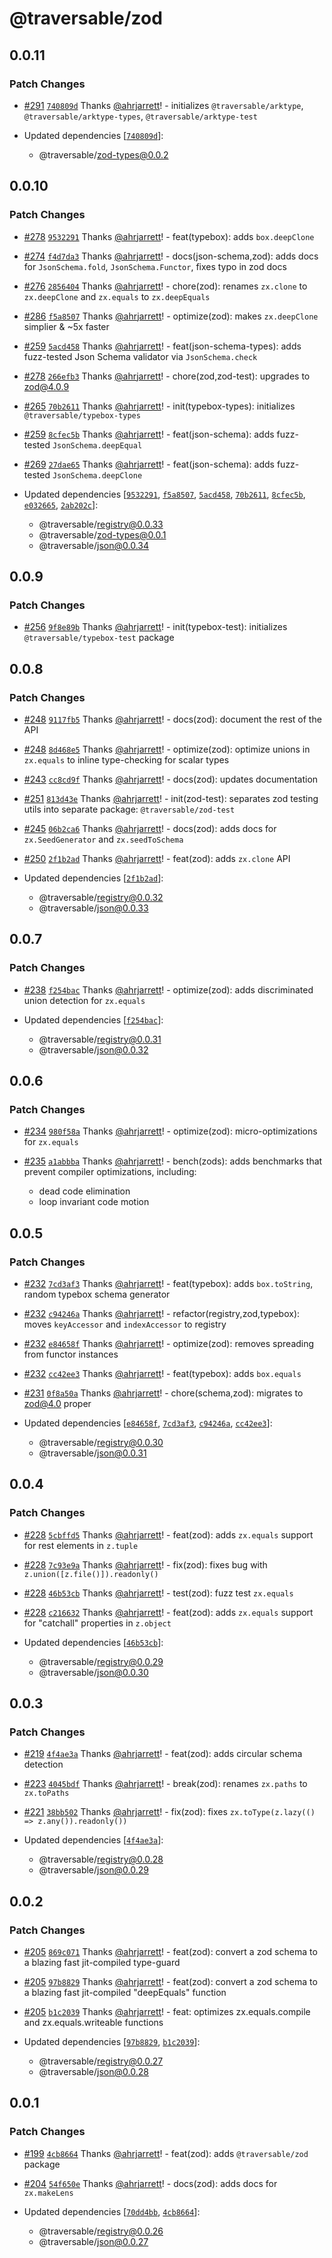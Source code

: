 # @traversable/zod

## 0.0.11

### Patch Changes

- [#291](https://github.com/traversable/schema/pull/291) [`740809d`](https://github.com/traversable/schema/commit/740809dcf968b42598067610043536af36b2a0e3) Thanks [@ahrjarrett](https://github.com/ahrjarrett)! - initializes `@traversable/arktype`, `@traversable/arktype-types`, `@traversable/arktype-test`

- Updated dependencies [[`740809d`](https://github.com/traversable/schema/commit/740809dcf968b42598067610043536af36b2a0e3)]:
  - @traversable/zod-types@0.0.2

## 0.0.10

### Patch Changes

- [#278](https://github.com/traversable/schema/pull/278) [`9532291`](https://github.com/traversable/schema/commit/95322918a79954160a72d2f0f24ef9917b33d539) Thanks [@ahrjarrett](https://github.com/ahrjarrett)! - feat(typebox): adds `box.deepClone`

- [#274](https://github.com/traversable/schema/pull/274) [`f4d7da3`](https://github.com/traversable/schema/commit/f4d7da34380044a85ad6b35d59ab9688bbbc870e) Thanks [@ahrjarrett](https://github.com/ahrjarrett)! - docs(json-schema,zod): adds docs for `JsonSchema.fold`, `JsonSchema.Functor`, fixes typo in zod docs

- [#276](https://github.com/traversable/schema/pull/276) [`2856404`](https://github.com/traversable/schema/commit/2856404d6c6216af345df06fcec70c49b78ed808) Thanks [@ahrjarrett](https://github.com/ahrjarrett)! - chore(zod): renames `zx.clone` to `zx.deepClone` and `zx.equals` to `zx.deepEquals`

- [#286](https://github.com/traversable/schema/pull/286) [`f5a8507`](https://github.com/traversable/schema/commit/f5a8507a11325a6341c947d0b5705bdb72a4f852) Thanks [@ahrjarrett](https://github.com/ahrjarrett)! - optimize(zod): makes `zx.deepClone` simplier & ~5x faster

- [#259](https://github.com/traversable/schema/pull/259) [`5acd458`](https://github.com/traversable/schema/commit/5acd45800f47d942e34789f3c2bfac58d045c71d) Thanks [@ahrjarrett](https://github.com/ahrjarrett)! - feat(json-schema-types): adds fuzz-tested Json Schema validator via `JsonSchema.check`

- [#278](https://github.com/traversable/schema/pull/278) [`266efb3`](https://github.com/traversable/schema/commit/266efb3fa90bc1b0eb34e51a6032a882504ddb61) Thanks [@ahrjarrett](https://github.com/ahrjarrett)! - chore(zod,zod-test): upgrades to zod@4.0.9

- [#265](https://github.com/traversable/schema/pull/265) [`70b2611`](https://github.com/traversable/schema/commit/70b2611e9f23c42e43a196a395969b432393205e) Thanks [@ahrjarrett](https://github.com/ahrjarrett)! - init(typebox-types): initializes `@traversable/typebox-types`

- [#259](https://github.com/traversable/schema/pull/259) [`8cfec5b`](https://github.com/traversable/schema/commit/8cfec5bb20c2a42488bbbd830ceaaae196f80873) Thanks [@ahrjarrett](https://github.com/ahrjarrett)! - feat(json-schema): adds fuzz-tested `JsonSchema.deepEqual`

- [#269](https://github.com/traversable/schema/pull/269) [`27dae65`](https://github.com/traversable/schema/commit/27dae6545ce4d319bc9ae392ac26f62e5732c9c7) Thanks [@ahrjarrett](https://github.com/ahrjarrett)! - feat(json-schema): adds fuzz-tested `JsonSchema.deepClone`

- Updated dependencies [[`9532291`](https://github.com/traversable/schema/commit/95322918a79954160a72d2f0f24ef9917b33d539), [`f5a8507`](https://github.com/traversable/schema/commit/f5a8507a11325a6341c947d0b5705bdb72a4f852), [`5acd458`](https://github.com/traversable/schema/commit/5acd45800f47d942e34789f3c2bfac58d045c71d), [`70b2611`](https://github.com/traversable/schema/commit/70b2611e9f23c42e43a196a395969b432393205e), [`8cfec5b`](https://github.com/traversable/schema/commit/8cfec5bb20c2a42488bbbd830ceaaae196f80873), [`e032665`](https://github.com/traversable/schema/commit/e032665e60f71bbc10bcca08a53a28ec513d08b2), [`2ab202c`](https://github.com/traversable/schema/commit/2ab202c5cfdd87dcb7f2bfe089f7a1c102745b43)]:
  - @traversable/registry@0.0.33
  - @traversable/zod-types@0.0.1
  - @traversable/json@0.0.34

## 0.0.9

### Patch Changes

- [#256](https://github.com/traversable/schema/pull/256) [`9f8e89b`](https://github.com/traversable/schema/commit/9f8e89b3d288ae0c8d59f6f2bcb3213ca7e294dd) Thanks [@ahrjarrett](https://github.com/ahrjarrett)! - init(typebox-test): initializes `@traversable/typebox-test` package

## 0.0.8

### Patch Changes

- [#248](https://github.com/traversable/schema/pull/248) [`9117fb5`](https://github.com/traversable/schema/commit/9117fb5869bab61ae25f1f4c805471f27f07feea) Thanks [@ahrjarrett](https://github.com/ahrjarrett)! - docs(zod): document the rest of the API

- [#248](https://github.com/traversable/schema/pull/248) [`8d468e5`](https://github.com/traversable/schema/commit/8d468e503db486181f22f0833733fc25877857bd) Thanks [@ahrjarrett](https://github.com/ahrjarrett)! - optimize(zod): optimize unions in `zx.equals` to inline type-checking for scalar types

- [#243](https://github.com/traversable/schema/pull/243) [`cc8cd9f`](https://github.com/traversable/schema/commit/cc8cd9f217297b014dc25a617741b643cb0563c6) Thanks [@ahrjarrett](https://github.com/ahrjarrett)! - docs(zod): updates documentation

- [#251](https://github.com/traversable/schema/pull/251) [`813d43e`](https://github.com/traversable/schema/commit/813d43e83d5782fbd9f078c2ca7aca482c9296d2) Thanks [@ahrjarrett](https://github.com/ahrjarrett)! - init(zod-test): separates zod testing utils into separate package: `@traversable/zod-test`

- [#245](https://github.com/traversable/schema/pull/245) [`06b2ca6`](https://github.com/traversable/schema/commit/06b2ca6dd316b7f7a3e54cfdb587a725ef07a87b) Thanks [@ahrjarrett](https://github.com/ahrjarrett)! - docs(zod): adds docs for `zx.SeedGenerator` and `zx.seedToSchema`

- [#250](https://github.com/traversable/schema/pull/250) [`2f1b2ad`](https://github.com/traversable/schema/commit/2f1b2ad004b04262847ced9967dcf63a4eac78ea) Thanks [@ahrjarrett](https://github.com/ahrjarrett)! - feat(zod): adds `zx.clone` API

- Updated dependencies [[`2f1b2ad`](https://github.com/traversable/schema/commit/2f1b2ad004b04262847ced9967dcf63a4eac78ea)]:
  - @traversable/registry@0.0.32
  - @traversable/json@0.0.33

## 0.0.7

### Patch Changes

- [#238](https://github.com/traversable/schema/pull/238) [`f254bac`](https://github.com/traversable/schema/commit/f254bac1d6eca4a2db33f4785b46a2af46d09320) Thanks [@ahrjarrett](https://github.com/ahrjarrett)! - optimize(zod): adds discriminated union detection for `zx.equals`

- Updated dependencies [[`f254bac`](https://github.com/traversable/schema/commit/f254bac1d6eca4a2db33f4785b46a2af46d09320)]:
  - @traversable/registry@0.0.31
  - @traversable/json@0.0.32

## 0.0.6

### Patch Changes

- [#234](https://github.com/traversable/schema/pull/234) [`980f58a`](https://github.com/traversable/schema/commit/980f58adebdc2f8abf631b1ef7fae0942f744a04) Thanks [@ahrjarrett](https://github.com/ahrjarrett)! - optimize(zod): micro-optimizations for `zx.equals`

- [#235](https://github.com/traversable/schema/pull/235) [`a1abbba`](https://github.com/traversable/schema/commit/a1abbbabeda1f4c2659b5f6af8ee9ed025485faa) Thanks [@ahrjarrett](https://github.com/ahrjarrett)! - bench(zods): adds benchmarks that prevent compiler optimizations, including:
  - dead code elimination
  - loop invariant code motion

## 0.0.5

### Patch Changes

- [#232](https://github.com/traversable/schema/pull/232) [`7cd3af3`](https://github.com/traversable/schema/commit/7cd3af34d2cf6647be23a5bd4dd396128a1ef02b) Thanks [@ahrjarrett](https://github.com/ahrjarrett)! - feat(typebox): adds `box.toString`, random typebox schema generator

- [#232](https://github.com/traversable/schema/pull/232) [`c94246a`](https://github.com/traversable/schema/commit/c94246a7cca8455102c46767173c9b605a03b646) Thanks [@ahrjarrett](https://github.com/ahrjarrett)! - refactor(registry,zod,typebox): moves `keyAccessor` and `indexAccessor` to registry

- [#232](https://github.com/traversable/schema/pull/232) [`e84658f`](https://github.com/traversable/schema/commit/e84658f8db4ae2bd3272a8c29683e26f7786b2a9) Thanks [@ahrjarrett](https://github.com/ahrjarrett)! - optimize(zod): removes spreading from functor instances

- [#232](https://github.com/traversable/schema/pull/232) [`cc42ee3`](https://github.com/traversable/schema/commit/cc42ee3bd90b3ebbef74de48cdffa28f5fa07ff4) Thanks [@ahrjarrett](https://github.com/ahrjarrett)! - feat(typebox): adds `box.equals`

- [#231](https://github.com/traversable/schema/pull/231) [`0f8a50a`](https://github.com/traversable/schema/commit/0f8a50a28918a3065e2bc1110ffe174b88a50052) Thanks [@ahrjarrett](https://github.com/ahrjarrett)! - chore(schema,zod): migrates to zod@4.0 proper

- Updated dependencies [[`e84658f`](https://github.com/traversable/schema/commit/e84658f8db4ae2bd3272a8c29683e26f7786b2a9), [`7cd3af3`](https://github.com/traversable/schema/commit/7cd3af34d2cf6647be23a5bd4dd396128a1ef02b), [`c94246a`](https://github.com/traversable/schema/commit/c94246a7cca8455102c46767173c9b605a03b646), [`cc42ee3`](https://github.com/traversable/schema/commit/cc42ee3bd90b3ebbef74de48cdffa28f5fa07ff4)]:
  - @traversable/registry@0.0.30
  - @traversable/json@0.0.31

## 0.0.4

### Patch Changes

- [#228](https://github.com/traversable/schema/pull/228) [`5cbffd5`](https://github.com/traversable/schema/commit/5cbffd5de570af9afd6ed4d9f60c5b5fdbf5881f) Thanks [@ahrjarrett](https://github.com/ahrjarrett)! - feat(zod): adds `zx.equals` support for rest elements in `z.tuple`

- [#228](https://github.com/traversable/schema/pull/228) [`7c93e9a`](https://github.com/traversable/schema/commit/7c93e9a0b404a412423588365c51debf8b2f6d0b) Thanks [@ahrjarrett](https://github.com/ahrjarrett)! - fix(zod): fixes bug with `z.union([z.file()]).readonly()`

- [#228](https://github.com/traversable/schema/pull/228) [`46b53cb`](https://github.com/traversable/schema/commit/46b53cb0c198554638c2cf146eda139c5313c574) Thanks [@ahrjarrett](https://github.com/ahrjarrett)! - test(zod): fuzz test `zx.equals`

- [#228](https://github.com/traversable/schema/pull/228) [`c216632`](https://github.com/traversable/schema/commit/c216632d9b22f4c0e487169f906f77c23ae0820c) Thanks [@ahrjarrett](https://github.com/ahrjarrett)! - feat(zod): adds `zx.equals` support for "catchall" properties in `z.object`

- Updated dependencies [[`46b53cb`](https://github.com/traversable/schema/commit/46b53cb0c198554638c2cf146eda139c5313c574)]:
  - @traversable/registry@0.0.29
  - @traversable/json@0.0.30

## 0.0.3

### Patch Changes

- [#219](https://github.com/traversable/schema/pull/219) [`4f4ae3a`](https://github.com/traversable/schema/commit/4f4ae3a7f3e97071f40a544135bcaa9d65d7ecf9) Thanks [@ahrjarrett](https://github.com/ahrjarrett)! - feat(zod): adds circular schema detection

- [#223](https://github.com/traversable/schema/pull/223) [`4045bdf`](https://github.com/traversable/schema/commit/4045bdf9ed63719c8e3a8778425fb7a53a4e8d97) Thanks [@ahrjarrett](https://github.com/ahrjarrett)! - break(zod): renames `zx.paths` to `zx.toPaths`

- [#221](https://github.com/traversable/schema/pull/221) [`38bb502`](https://github.com/traversable/schema/commit/38bb5021ff8d76f3d27be9189da01bf1903d856d) Thanks [@ahrjarrett](https://github.com/ahrjarrett)! - fix(zod): fixes `zx.toType(z.lazy(() => z.any()).readonly())`

- Updated dependencies [[`4f4ae3a`](https://github.com/traversable/schema/commit/4f4ae3a7f3e97071f40a544135bcaa9d65d7ecf9)]:
  - @traversable/registry@0.0.28
  - @traversable/json@0.0.29

## 0.0.2

### Patch Changes

- [#205](https://github.com/traversable/schema/pull/205) [`869c071`](https://github.com/traversable/schema/commit/869c07145f749f8b88c58b8833b178162b8e7212) Thanks [@ahrjarrett](https://github.com/ahrjarrett)! - feat(zod): convert a zod schema to a blazing fast jit-compiled type-guard

- [#205](https://github.com/traversable/schema/pull/205) [`97b8829`](https://github.com/traversable/schema/commit/97b88298f4efeabac549d81c47f3c174473cac84) Thanks [@ahrjarrett](https://github.com/ahrjarrett)! - feat(zod): convert a zod schema to a blazing fast jit-compiled "deepEquals" function

- [#205](https://github.com/traversable/schema/pull/205) [`b1c2039`](https://github.com/traversable/schema/commit/b1c20395bf548ea0ac00f6025824d077c61e4ea9) Thanks [@ahrjarrett](https://github.com/ahrjarrett)! - feat: optimizes zx.equals.compile and zx.equals.writeable functions

- Updated dependencies [[`97b8829`](https://github.com/traversable/schema/commit/97b88298f4efeabac549d81c47f3c174473cac84), [`b1c2039`](https://github.com/traversable/schema/commit/b1c20395bf548ea0ac00f6025824d077c61e4ea9)]:
  - @traversable/registry@0.0.27
  - @traversable/json@0.0.28

## 0.0.1

### Patch Changes

- [#199](https://github.com/traversable/schema/pull/199) [`4cb8664`](https://github.com/traversable/schema/commit/4cb8664e9a926c68cdbf683c0d46c5680d1a3051) Thanks [@ahrjarrett](https://github.com/ahrjarrett)! - feat(zod): adds `@traversable/zod` package

- [#204](https://github.com/traversable/schema/pull/204) [`54f650e`](https://github.com/traversable/schema/commit/54f650e7870cd5cfd46936ea66230edc9a80ec2d) Thanks [@ahrjarrett](https://github.com/ahrjarrett)! - docs(zod): adds docs for `zx.makeLens`

- Updated dependencies [[`70dd4bb`](https://github.com/traversable/schema/commit/70dd4bb74817923fe18cef4e9fab350d72868f05), [`4cb8664`](https://github.com/traversable/schema/commit/4cb8664e9a926c68cdbf683c0d46c5680d1a3051)]:
  - @traversable/registry@0.0.26
  - @traversable/json@0.0.27
